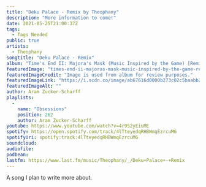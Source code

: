 ```yaml
---
title: "Deku Palace - Remix by Theophany"
description: "More information to come!"
date: 2021-05-25T21:00:37Z
tags:
  - Tags Needed
public: true
artists:
  - Theophany
songtitle: "Deku Palace - Remix"
album: "Time's End II: Majora's Mask (Music Inspired by the Game) [Remixes]"
featuredImage: "times-end-ii-majoras-mask-music-inspired-by-the-game-remixes.jpeg"
featuredImageCredit: "Image is used from album for review purposes."
featuredImageLink: "https://i.scdn.co/image/ab67616d0000b273c02c5baabb2fc45b84047c91"
featuredImageAlt: ""
author: Aram Zucker-Scharff
playlists:
  -
    name: "Obsessions"
    position: 262
    author: Aram Zucker-Scharff
youtube: https://www.youtube.com/watch?v=4r9S2yEiuME
spotify: https://open.spotify.com/track/4lTteyedqRHBWmqEzrcuMG
spotifyUri: spotify:track:4lTteyedqRHBWmqEzrcuMG
soundcloud:
audiofile:
podbean:
lastfm: https://www.last.fm/music/Theophany/_/Deku+Palace+-+Remix
---
```


A song I plan to write more about.
		